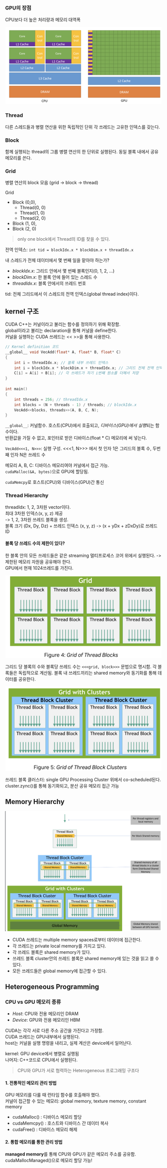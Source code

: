 ### GPU의 장점
CPU보다 더 높은 처리량과 메모리 대역폭

![구조도](../Img/2_1.png)

### Thread
다른 스레드들과 병렬 연산을 위한 독립적인 단위
각 쓰레드는 고유한 인덱스를 갖는다.

### Block
함께 실행되는 thread의 그룹
병렬 연산의 한 단위로 실행된다.
동일 블록 내에서 공유 메모리를 쓴다.

### Grid
병렬 연산의 block 모음
(grid -> block -> thread)

Grid
- Block (0,0), 
	- Thread(0, 0)
	- Thread(1, 0)
	- Thread(2, 0)
- Block (1, 0),
- Block (2, 0)

>only one block에서 Thread의 ID를 찾을 수 있다.

전역 인덱스:
`int tid = blockIdx.x * blockDim.x + threadIdx.x`

내 스레드가 전체 데이터에서 몇 번째 일을 맡아야 하는가?   
- *blockIdx.x*: 그리드 안에서 몇 번째 블록인지(0, 1, 2, ...)  
- *blockDim.x*: 한 블록 안에 들어 있는 스레드 수  
- *threadIdx.x*: 블록 안에서의 쓰레드 번호  

tid: 전체 그리드에서 이 스레드의 전역 인덱스(global thread index)이다.  

## kernel 구조

CUDA C++는 커널이라고 불리는 함수를 정의하기 위해 확장함.  
global이라고 불리는 declaration을 통해 커널을 define한다.  
커널을 실행하는 CUDA 쓰레드는 << >>을 통해 사용한다.  

```cpp
// Kernel definition 코드
__global__ void VecAdd(float* A, float* B, float* C)
{
    int i = threadIdx.x; // 블록 내부 쓰레드 인덱스
    int i = blockIdx.x * blockDim.x + threadIdx.x; // 그리드 전체 전역 인덱스
    C[i] = A[i] + B[i]; // 각 쓰레드가 자기 i번째 원소를 더해서 저장
}

int main()
{
	int threads = 256; // threadIdx.x
	int blocks = (N + threads - 1) / threads; // blockIdx.x
	VecAdd<<blocks, threads>>(A, B, C, N);
}
```

`__global__`: 커널함수. 
호스트(CPU)에서 호출되고, *디바이스(GPU)에서 실행*되는 함수이다.  
반환값을 가질 수 없고, 포인터로 받은 디바이스(float * C) 메모리에 써 넣는다.

`VecAdd<<<1, N>>>`: 실행 구성. <<<1, N>>> 에서 첫 인자 1은 그리드의 블록 수, 두번째 인자 N은 쓰레드 수

메모리 A, B, C: 디바이스 메모리여야 커널에서 접근 가능.  
`cudaMalloc(&A, bytes)`으로 GPU에 할당됨. 

`cudaMemcpy`로 호스트(CPU)와 디바이스(GPU)간 통신  

### Thread Hierarchy 

threadIdx: 1, 2, 3차원 vector이다.  
최대 3차원 인덱스(x, y, z) 제공  
-> 1, 2, 3차원 쓰레드 블록을 생성.  
블록 크기 (Dx, Dy, Dz) + 쓰레드 인덱스 (x, y, z) -> (x + yDx + zDxDy)로 쓰레드 ID  

#### 블록 당 쓰레드 수의 제한이 있다?
한 블록 안의 모든 쓰레드들은 같은 streaming 멀티프로세스 코어 위에서 실행된다. -> 제한된 메모리 자원을 공유해야 한다.  
GPU에서 현재 1024쓰레드를 가진다.

![grid og thread blocks](../Img/2_2.png)

그리드 당 블록의 수와 블록당 쓰레드 수는 `<<<grid, block>>>` 문법으로 명시함.
각 블록들은 독립적으로 계산됨.
블록 내 쓰레드끼리는 shared memory와 동기화를 통해 데이터를 공유한다.

![grid of thread block clusters](../Img/2_3.png)

쓰레드 블록 클러스터: single GPU Processing Cluster 위에서 co-scheduled된다.
cluster.zync()를 통해 동기화되고, 분산 공유 메모리 접근 가능
## Memory Hierarchy

![Memory Hierarchy](../Img/2_4.png)

- CUDA 쓰레드는 multiple memory spaces로부터 데이터에 접근한다.  
- 각 쓰레드는 private local memory를 가지고 있다.  
- 각 쓰레드 블록은 shared memory가 있다.  
- 쓰레드 블록 cluster안의 쓰레드 블록은 shared memory에 있는 것을 읽고 쓸 수 있다.  
- 모든 쓰레드들은 global memory에 접근할 수 있다.  

## Heterogeneous Programming

### CPU vs GPU 메모리 종류

- *Host*: CPU와 전용 메모리인 DRAM
- *Device*: GPU와 전용 메모리인 HBM

CUDA는 각각 서로 다른 주소 공간을 가진다고 가정함.  
CUDA 쓰레드는 GPU내부에서 실행된다.  
host는 커널을 실행 명령을 내리고, 실제 계산은 device에서 일어난다.  

kernel: GPU device에서 병렬로 실행됨  
나머지: C++코드로 CPU에서 실행된다.  
>CPU와 GPU가 서로 협력하는 Heterogeneous 프로그래밍 구조다

#### 1. 전통적인 메모리 관리 방법

GPU 메모리를 다룰 때 런타임 함수를 호출해야 했다.  
커널이 접근할 수 있는 메모리: global memory, texture memory, constant memory

- cudaMalloc() : 디바이스 메모리 할당
- cudaMemcpy() : 호스트와 디바이스 간 데이터 복사
- cudaFree() : 디바이스 메모리 해제
#### 2. 통합 메모리를 통한 관리 방법

**managed memory**를 통해 CPU와 GPU가 같은 메모리 주소를 공유함.  
cudaMallocManaged()으로 메모리 할당 가능!
